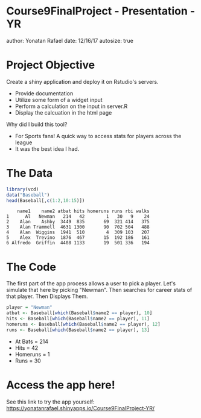 Course9FinalProject - Presentation - YR
========================================================
author: Yonatan Rafael
date: 12/16/17
autosize: true

Project Objective
========================================================

Create a shiny application and deploy it on Rstudio's servers.

- Provide documentation
- Utilize some form of a widget input
- Perform a calculation on the input in server.R
- Display the calcuation in the html page

Why did I build this tool?

- For Sports fans! A quick way to access stats for players across the league 
- It was the best idea I had.


The Data
========================================================


```r
library(vcd)
data("Baseball")
head(Baseball[,c(1:2,10:15)])
```

```
    name1    name2 atbat hits homeruns runs rbi walks
1      Al   Newman   214   42        1   30   9    24
2    Alan    Ashby  3449  835       69  321 414   375
3    Alan Trammell  4631 1300       90  702 504   488
4    Alan  Wiggins  1941  510        4  309 103   207
5    Alex  Trevino  1876  467       15  192 186   161
6 Alfredo  Griffin  4408 1133       19  501 336   194
```



The Code
========================================================
The first part of the app process allows a user to pick a player. Let's simulate that here by picking "Newman". Then searches for career stats of that player. Then Displays Them.

```r
player = "Newman"
atbat <- Baseball[which(Baseball$name2 == player), 10]
hits <- Baseball[which(Baseball$name2 == player), 11]
homeruns <- Baseball[which(Baseball$name2 == player), 12]
runs <- Baseball[which(Baseball$name2 == player), 13]
```
- At Bats = 214
- Hits = 42
- Homeruns = 1
- Runs = 30


Access the app here!
========================================================




See this link to try the app yourself: https://yonatanrafael.shinyapps.io/Course9FinalProject-YR/
